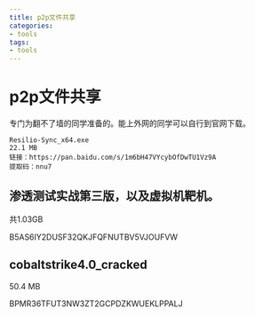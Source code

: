 ```yaml
---
title: p2p文件共享
categories:
- tools
tags:
- tools
---
```

p2p文件共享
===
专门为翻不了墙的同学准备的。能上外网的同学可以自行到官网下载。
```
Resilio-Sync_x64.exe
22.1 MB
链接：https://pan.baidu.com/s/1m6bH47VYcybOfDwTU1Vz9A 
提取码：nnu7
```
## 渗透测试实战第三版，以及虚拟机靶机。
共1.03GB

B5AS6IY2DUSF32QKJFQFNUTBV5VJOUFVW


## cobaltstrike4.0_cracked
50.4 MB

BPMR36TFUT3NW3ZT2GCPDZKWUEKLPPALJ
